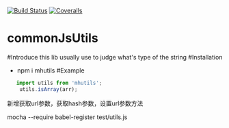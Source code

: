 [![Build Status](https://img.shields.io/travis/xcatliu/pagic.svg)](https://travis-ci.org/xcatliu/pagic)
[![Coveralls](https://img.shields.io/coveralls/xcatliu/pagic.svg)](https://coveralls.io/github/xcatliu/pagic)

# commonJsUtils
#Introduce
 this lib usually use to judge what's type of the string
#Installation
  * npm i mhutils
#Example
```javascript
   import utils from 'mhutils';
    utils.isArray(arr);
```
新增获取url参数，获取hash参数，设置url参数方法

mocha --require babel-register test/utils.js